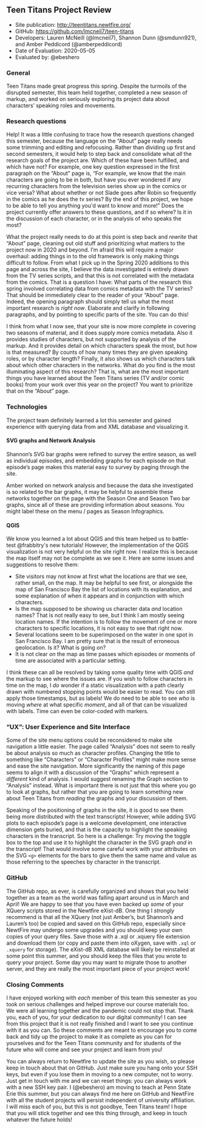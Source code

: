 ## Teen Titans Project Review

* Site publication: <http://teentitans.newtfire.org/>
* GitHub: <https://github.com/lmcneil7/teen-titans>
* Developers: Lauren McNeill (@lmcneil7), Shannon Dunn (@smdunn921), and Amber Peddicord (@amberpeddicord)
* Date of Evaluation: 2020-05-05
* Evaluated by: @ebeshero


### General 
Teen Titans made great progress this spring. Despite the turmoils of the disrupted semester, this team held together, completed a new season of markup, and worked on seriously exploring its project data about characters’ speaking roles and movements. 

### Research questions
Help! It was a little confusing to trace how the research questions changed this semester, because the language on the “About” page really needs some trimming and editing and refocusing. Rather than dividing up first and second semesters, it would help to step back and consolidate what *all* the research goals of the project are. Which of these have been fulfilled, and which have not? For example, one key question expressed in the first paragraph on the “About” page is, “For example, we know that the main characters are going to be in both, but have you ever wondered if any recurring characters from the television series show up in the comics or vice versa? What about whether or not Slade goes after Robin so frequently in the comics as he does the tv series? By the end of this project, we hope to be able to tell you anything you'd want to know and more!” Does the project currently offer answers to these questions, and if so where? Is it in the discussion of each character, or in the analysis of who speaks the most? 

What the project really needs to do at this point is step back and *rewrite* that “About” page, cleaning out old stuff and prioritizing what matters to the project now in 2020 and beyond. I’m afraid this will require a major overhaul: adding things in to the old framework is only making things difficult to follow. From what I pick up in the Spring 2020 additions to this page and across the site, I believe the data investigated is entirely drawn from the TV series scripts, and that this is not correlated with the metadata from the comics. That is a question I have: What parts of the research this spring involved correlating data from comics metadata with the TV series? That should be immediately clear to the reader of your “About” page. Indeed, the opening paragraph should simply tell us what the most important research is *right now*. Elaborate and clarify in following paragraphs, and by pointing to specific parts of the site. You can do this! 

I think from what I now see, that your site is now more complete in covering two seasons of material, and it does supply more comics metadata. Also it provides studies of characters, but not supported by analysis of the markup. And it provides detail on which characters speak the most, but how is that measured? By counts of how many times they are given speaking roles, or by character length? Finally, it also shows us which characters talk about which other characters in the networks. What do you find is the most illuminating aspect of this research? That is, what are the most important things you have learned about the Teen Titans series (TV and/or comic books) from your work over this year on the project? You want to prioritize that on the “About” page.

### Technologies
The project team definitely learned a lot this semester and gained experience with querying data from and XML database and visualizing it.

#### SVG graphs and Network Analysis 
Shannon’s SVG bar graphs were refined to survey the entire season, as well as individual episodes, and embedding graphs for each episode on that episode’s page makes this material easy to survey by paging through the site. 
          
Amber worked on network analysis and because the data she investigated is so related to the bar graphs, it may be helpful to assemble these networks together on the page with the Season One and Season Two bar graphs, since all of these are providing information about seasons. You might label these on the menu / pages as Season Infographics. 

#### QGIS
We know you learned a lot about QGIS and this team helped us to battle-test @frabbitry's new tutorials! However, the implementation of the QGIS visualization is not very helpful on the site right now. I realize this is because the map itself may not be complete as we see it. Here are some issues and suggestions to resolve them: 
* Site visitors may not know at first what the locations are that we see, rather small, on the map. It may be helpful to see first, or alongside the map of San Francisco Bay the list of locations with its explanation, and some explanation of when it appears and in conjunction with which characters.
* Is the map supposed to be showing us character data *and* location names? That is not really easy to see, but I think I am mostly seeing location names. If the intention is to follow the movement of one or more characters to specific locations, it is not easy to see that right now.
* Several locations seem to be superimposed on the water in one spot in San Francisco Bay. I am pretty sure that is the result of erroneous geolocation. Is it? What is going on? 
* It is not clear *on* the map as time passes which episodes or moments of time are associated with a particular setting. 

I think these can all be resolved by taking some quality time with QGIS *and* the markup to see where the issues are. If you wish to follow characters in time on the  map, I *do* wonder if a static visualization with a path clearly drawn with numbered stopping points would be easier to read. You can still apply those timestamps, but as labels! We do need to be able to see *who* is moving *where* at what specific *moment*, and all of that can be visualized with labels. Time can even be color-coded with markers. 

###  “UX”: User Experience and Site Interface
Some of the site menu options could be reconsidered to make site navigation a little easier. The page called “Analysis” does not seem to really be about analysis so much as character profiles. Changing the title to something like “Characters” or “Character Profiles” might make more sense and ease the site navigation. More significantly the naming of this page seems to align it with a discussion of the “Graphs” which represent a *different* kind of analysis. I would suggest renaming the Graph section to “Analysis” instead. What is important there is not just that this where you go to look at graphs, but rather that you are going to learn something new about Teen Titans from *reading* the graphs and your discussion of them. 

Speaking of the positioning of graphs in the site, it is good to see them being more distributed with the text transcripts! However, while adding SVG plots to each episode’s page is a welcome development, one interactive dimension gets buried, and that is the capacity to highlight the speaking characters in the transcript. So here is a challenge: Try moving the toggle box to the top and use it to highlight the character in the SVG graph *and* in the transcript! That would involve some careful work with your attributes on the SVG `<g>` elements for the bars to give them the same name and value as those referring to the speeches by character in the transcript. 

### GitHub
The GitHub repo, as ever, is carefully organized and shows that you held together as a team as the world was falling apart around us in March and April! We are happy to see that you have even backed up *some* of your XQuery scripts stored in the Newtfire eXist-dB. One thing I *strongly* recommend is that all the XQuery (not just Amber’s, but Shannon’s and Lauren’s too) be copied and saved on this GitHub repo, especially since NewtFire may undergo some upgrades and you should keep your own copies of your query files. Save those with a .xql or .xquery file extension and download them (or copy and paste them into oXygen, save with `.xql` or `.xquery` for storage). The eXist-dB XML database will likely be reinstalled at some point this summer, and you should keep the files that you wrote to query your project. Some day you may want to migrate those to another server, and they are really the most important piece of your project work!

### Closing Comments
I have enjoyed working with *each* member of this team this semester as you took on serious challenges and helped improve our course materials too. We were all learning together and the pandemic could not stop that. Thank you, each of you, for your dedication to our digital community! I can see from this project that it is not really finished and I want to see you continue with it as you can. So these comments are meant to encourage you to come back and tidy up the project to make it as complete as you can for yourselves and for the Teen Titans community and for students of the future who will come and see your project and learn from you! 

You can always return to Newtfire to update the site as you wish, so please keep in touch about that on GitHub. Just make sure you hang onto your SSH keys, but even if you lose them in moving to a  new computer, not to worry. Just get in touch with me and we can reset things: you can always work with a new SSH key pair. I (@ebeshero) am moving to teach at Penn State Erie this summer, but you can always find me here on GitHub and NewtFire with all the student projects will persist independent of university affiliation. I will miss each of you, but this is not goodbye, Teen Titans team! I hope that you will stick together and see this thing through, and keep in touch whatever the future holds!  

